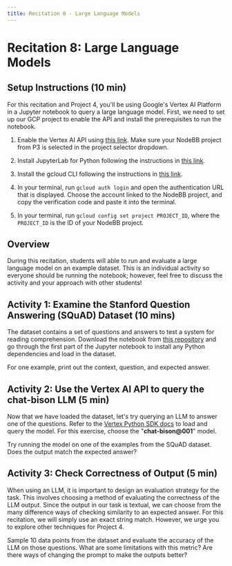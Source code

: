 ```yaml
---
title: Recitation 8 - Large Language Models
---
```

# Recitation 8: Large Language Models

## Setup Instructions (10 min)
For this recitation and Project 4, you'll be using Google's Vertex AI Platform in a Jupyter notebook to query a large language model. First, we need to set up our GCP project to enable the API and install the prerequisites to run the notebook. 

1.  Enable the Vertex AI API using [this link](https://console.cloud.google.com/flows/enableapi?apiid=aiplatform.googleapis.com). Make sure your NodeBB project from P3 is selected in the project selector dropdown.
    
2.  Install JupyterLab for Python following the instructions in [this link](https://jupyter.org/install).
    
3.  Install the gcloud CLI following the instructions in [this link](https://cloud.google.com/sdk/docs/install).
    
4.  In your terminal, run `gcloud auth login` and open the authentication URL that is displayed. Choose the account linked to the NodeBB project, and copy the verification code and paste it into the terminal.
    
5.  In your terminal, run `gcloud config set project PROJECT_ID`, where the `PROJECT_ID` is the ID of your NodeBB project.

## Overview

During this recitation, students will able to run and evaluate a large language model on an example dataset. This is an individual activity so everyone should be running the notebook; however, feel free to discuss the activity and your approach with other students!

## Activity 1: Examine the Stanford Question Answering (SQuAD) Dataset (10 mins)

The dataset contains a set of questions and answers to test a system for reading comprehension. Download the notebook from [this repository](https://github.com/CMU-313/fa23-recitation-8) and go through the first part of the Jupyter notebook to install any Python dependencies and load in the dataset. 

For one example, print out the context, question, and expected answer. 

## Activity 2: Use the Vertex AI API to query the chat-bison LLM (5 min)

Now that we have loaded the dataset, let's try querying an LLM to answer one of the questions. Refer to the [Vertex Python SDK docs](https://cloud.google.com/vertex-ai/docs/generative-ai/chat/test-chat-prompts#chat-query-python_vertex_ai_sdk) to load and query the model. For this exercise, choose the "**chat-bison@001**" model. 

Try running the model on one of the examples from the SQuAD dataset. Does the output match the expected answer?

## Activity 3: Check Correctness of Output (5 min)

When using an LLM, it is important to design an evaluation strategy for the task. This involves choosing a method of evaluating the correctness of the LLM output. Since the output in our task is textual, we can choose from the many difference ways of checking similarity to an expected answer. For this recitation, we will simply use an exact string match. However, we urge you to explore other techniques for Project 4. 

Sample 10 data points from the dataset and evaluate the accuracy of the LLM on those questions. What are some limitations with this metric? Are there ways of changing the prompt to make the outputs better?
